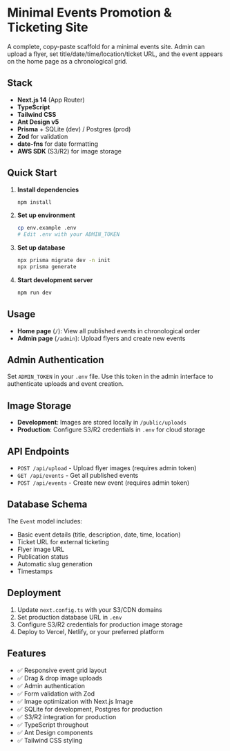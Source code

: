 # Minimal Events Promotion & Ticketing Site

A complete, copy-paste scaffold for a minimal events site. Admin can upload a flyer, set title/date/time/location/ticket URL, and the event appears on the home page as a chronological grid.

## Stack

- **Next.js 14** (App Router)
- **TypeScript**
- **Tailwind CSS**
- **Ant Design v5**
- **Prisma** + SQLite (dev) / Postgres (prod)
- **Zod** for validation
- **date-fns** for date formatting
- **AWS SDK** (S3/R2) for image storage

## Quick Start

1. **Install dependencies**
   ```bash
   npm install
   ```

2. **Set up environment**
   ```bash
   cp env.example .env
   # Edit .env with your ADMIN_TOKEN
   ```

3. **Set up database**
   ```bash
   npx prisma migrate dev -n init
   npx prisma generate
   ```

4. **Start development server**
   ```bash
   npm run dev
   ```

## Usage

- **Home page** (`/`): View all published events in chronological order
- **Admin page** (`/admin`): Upload flyers and create new events

## Admin Authentication

Set `ADMIN_TOKEN` in your `.env` file. Use this token in the admin interface to authenticate uploads and event creation.

## Image Storage

- **Development**: Images are stored locally in `/public/uploads`
- **Production**: Configure S3/R2 credentials in `.env` for cloud storage

## API Endpoints

- `POST /api/upload` - Upload flyer images (requires admin token)
- `GET /api/events` - Get all published events
- `POST /api/events` - Create new event (requires admin token)

## Database Schema

The `Event` model includes:
- Basic event details (title, description, date, time, location)
- Ticket URL for external ticketing
- Flyer image URL
- Publication status
- Automatic slug generation
- Timestamps

## Deployment

1. Update `next.config.ts` with your S3/CDN domains
2. Set production database URL in `.env`
3. Configure S3/R2 credentials for production image storage
4. Deploy to Vercel, Netlify, or your preferred platform

## Features

- ✅ Responsive event grid layout
- ✅ Drag & drop image uploads
- ✅ Admin authentication
- ✅ Form validation with Zod
- ✅ Image optimization with Next.js Image
- ✅ SQLite for development, Postgres for production
- ✅ S3/R2 integration for production
- ✅ TypeScript throughout
- ✅ Ant Design components
- ✅ Tailwind CSS styling
